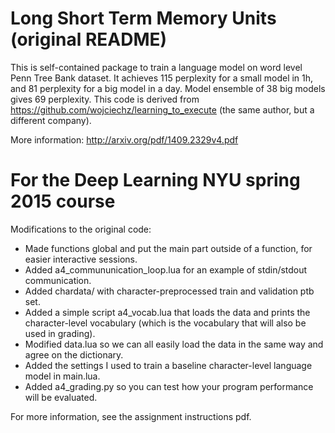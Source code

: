Long Short Term Memory Units (original README)
============================
This is self-contained package to train a language model on word level Penn Tree Bank dataset. 
It achieves 115 perplexity for a small model in 1h, and 81 perplexity for a big model in 
a day. Model ensemble of 38 big models gives 69 perplexity.
This code is derived from https://github.com/wojciechz/learning_to_execute (the same author, but 
a different company).


More information: http://arxiv.org/pdf/1409.2329v4.pdf

For the Deep Learning NYU spring 2015 course
==========================
Modifications to the original code:

+ Made functions global and put the main part outside of a function, for easier interactive sessions.
+ Added a4\_commununication\_loop.lua for an example of stdin/stdout communication.
+ Added chardata/ with character-preprocessed train and validation ptb set. 
+ Added a simple script a4\_vocab.lua that loads the data and prints the character-level vocabulary (which is the vocabulary that will also be used in grading).
+ Modified data.lua so we can all easily load the data in the same way and agree on the dictionary. 
+ Added the settings I used to train a baseline character-level language model in main.lua.
+ Added a4\_grading.py so you can test how your program performance will be evaluated.

For more information, see the assignment instructions pdf.
